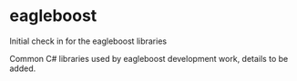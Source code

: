 # eagleboost
Initial check in for the eagleboost libraries 

Common C# libraries used by eagleboost development work, details to be added.
